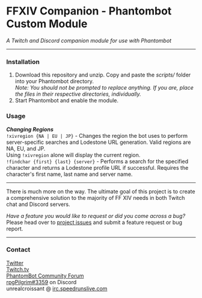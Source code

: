 # FFXIV Companion - Phantombot Custom Module  

*A Twitch and Discord companion module for use with Phantombot*  

---

### Installation

1. Download this repository and unzip. Copy and paste the *scripts/* folder into your Phantombot directory.  
*Note: You should not be prompted to replace anything. If you are, place the files in their respective directories, individually.*
2. Start Phantombot and enable the module.

### Usage

***Changing Regions***  
`!xivregion {NA | EU | JP}` - Changes the region the bot uses to perform server-specific searches and Lodestone URL generation. Valid regions are NA, EU, and JP.  
Using `!xivregion` alone will display the current region.  
`!findchar {first} {last} {server}` - Performs a search for the specified character and returns a Lodestone profile URL if successful. Requires the character's first name, last name and server name.

---

There is much more on the way. The ultimate goal of this project is to create a comprehensive solution to the majority of FF XIV needs in both Twitch chat and Discord servers.

*Have a feature you would like to request or did you come across a bug?*  
Please head over to [project issues](https://github.com/onigiri070/FFXIV-Companion/issues) and submit a feature request or bug report.

---

### Contact  
[Twitter](https://twitter.com/rpgpilgrim)  
[Twitch.tv](https://twitch.tv/rpgpilgrim)  
[PhantomBot Community Forum](https://community.phantom.bot/u/unrealcroissant)  
[rpgPilgrim#3359](https://discordapp.com/) on Discord  
unrealcroissant @ [irc.speedrunslive.com](http://www.speedrunslive.com/channel/)